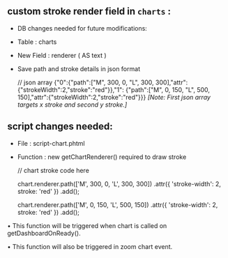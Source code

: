 custom stroke render field in `charts` :
-

* DB changes needed for future modifications:
* Table : charts
* New Field : renderer ( AS text )
* Save path and stroke details in json format

	// json array
	{"0":{"path":["M", 300, 0, "L", 300, 300],"attr":{"strokeWidth":2,"stroke":"red"}},"1":	{"path":["M", 0, 150, "L", 500, 150],"attr":{"strokeWidth":2,"stroke":"red"}}}
_[Note: First json array targets x stroke and second y stroke.]_

script changes needed:
-

*  File : script-chart.phtml
*  Function : new getChartRenderer() required to draw stroke


	// chart stroke code here

	chart.renderer.path(['M', 300, 0, 'L', 300, 300])
        .attr({
            'stroke-width': 2,
            stroke: 'red'
        })
        .add();
        
     chart.renderer.path(['M', 0, 150, 'L', 500, 150])
        .attr({
            'stroke-width': 2,
            stroke: 'red'
        })
        .add();

•	This function will be triggered when chart is called on getDashboardOnReady().

•	This function will also be triggered in zoom chart event.
